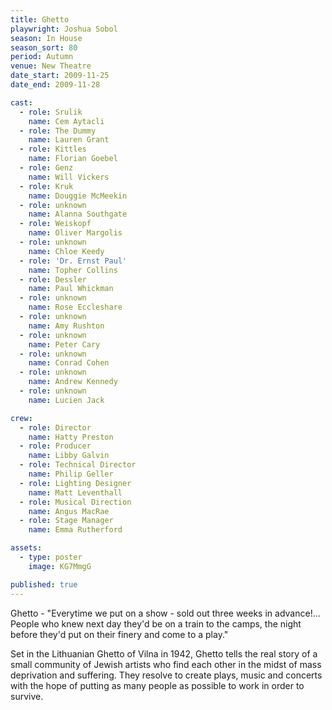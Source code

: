 ```yaml
---
title: Ghetto
playwright: Joshua Sobol
season: In House
season_sort: 80
period: Autumn
venue: New Theatre
date_start: 2009-11-25
date_end: 2009-11-28

cast:
  - role: Srulik
    name: Cem Aytacli
  - role: The Dummy
    name: Lauren Grant
  - role: Kittles
    name: Florian Goebel
  - role: Genz
    name: Will Vickers
  - role: Kruk
    name: Douggie McMeekin
  - role: unknown
    name: Alanna Southgate
  - role: Weiskopf
    name: Oliver Margolis
  - role: unknown
    name: Chloe Keedy
  - role: 'Dr. Ernst Paul' 
    name: Topher Collins
  - role: Dessler
    name: Paul Whickman
  - role: unknown
    name: Rose Eccleshare
  - role: unknown
    name: Amy Rushton
  - role: unknown
    name: Peter Cary
  - role: unknown
    name: Conrad Cohen
  - role: unknown
    name: Andrew Kennedy
  - role: unknown
    name: Lucien Jack

crew:
  - role: Director
    name: Hatty Preston
  - role: Producer
    name: Libby Galvin
  - role: Technical Director
    name: Philip Geller
  - role: Lighting Designer
    name: Matt Leventhall
  - role: Musical Direction
    name: Angus MacRae
  - role: Stage Manager
    name: Emma Rutherford

assets:
  - type: poster
    image: KG7MmgG

published: true
---
```


Ghetto - "Everytime we put on a show - sold out three weeks in advance!... People who knew next day they'd be on a train to the camps, the night before they'd put on their finery and come to a play."

Set in the Lithuanian Ghetto of Vilna in 1942, Ghetto tells the real story of a small community of Jewish artists who find each other in the midst of mass deprivation and suffering. They resolve to create plays, music and concerts with the hope of putting as many people as possible to work in order to survive.
